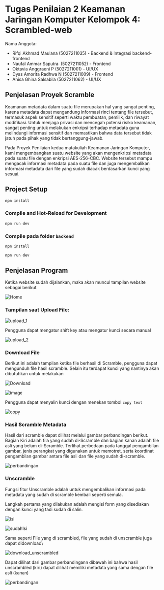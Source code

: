 # Tugas Penilaian 2 Keamanan Jaringan Komputer Kelompok 4: Scrambled-web

Nama Anggota:

- Rifqi Akhmad Maulana   (5027211035)  - Backend & Integrasi backend-frontend
- Naufal Ammar Saputra   (5027211052)  - Frontend
- Oktavia Anggraeni P    (5027211001)  - UI/UX
- Dyas Amorita Radhwa N  (5027211009)  - Frontend
- Anisa Ghina Salsabila  (5027211062)  - UI/UX

## Penjelasan Proyek Scramble
Keamanan metadata dalam suatu file merupakan hal yang sangat penting, karena metadata dapat mengandung informasi rinci tentang file tersebut, termasuk aspek sensitif seperti waktu pembuatan, pemilik, dan riwayat modifikasi. Untuk menjaga privasi dan mencegah potensi risiko keamanan, sangat penting untuk melakukan enkripsi terhadap metadata guna melindungi informasi sensitif dan memastikan bahwa data tersebut tidak jatuh pada pihak yang tidak bertanggung-jawab.

Pada Proyek Penilaian kedua matakuliah Keamanan Jaringan Komputer, kami mengembangkan suatu website yang akan mengenkripsi metadata pada suatu file dengan enkripsi AES-256-CBC. Website tersebut mampu mengacak informasi metadata pada suatu file dan juga mengembalikan informasi metadata dari file yang sudah diacak berdasarkan kunci yang sesuai.

## Project Setup

```sh
npm install
```

### Compile and Hot-Reload for Development

```sh
npm run dev
```
### Compile pada folder `backend`

```sh
npm install
```

```sh
npm run dev
```


## Penjelasan Program

Ketika website sudah dijalankan, maka akan muncul tampilan website sebagai berikut

![Home](https://github.com/dMorran/KJK_Frontend/assets/107184933/b958c4a8-fc21-464f-b933-55207006517a)


### Tampilan saat Upload File:

![upload_1](https://github.com/dMorran/KJK_Frontend/assets/107184933/284bcc55-cbea-4923-ad54-28dadbe89641)

Pengguna dapat mengatur shift key atau mengatur kunci secara manual

![upload_2](https://github.com/dMorran/KJK_Frontend/assets/107184933/2d0007d1-6a6c-420e-b1e3-17b093706bb2)

### Download File

Berikut ini adalah tampilan ketika file berhasil di Scramble, pengguna dapat mengunduh file hasil scramble. Selain itu terdapat kunci yang nantinya akan dibutuhkan untuk melakukan 

![Download](https://github.com/dMorran/KJK_Frontend/assets/107184933/4885e395-8e8f-482f-b1b8-bff26741d9e9)


![image](https://github.com/dMorran/KJK_Frontend/assets/107184933/4db50e74-101c-4348-8f77-cbadc2d92f4a)

Pengguna dapat menyalin kunci dengan menekan tombol `copy text`

![copy](https://github.com/dMorran/KJK_Frontend/assets/107184933/b6abd308-5d16-47fc-9e1e-4d1c770b76d4)

### Hasil Scramble Metadata

Hasil dari scramble dapat dilihat melalui gambar perbandingan berikut. Bagian Kiri adalah fila yang sudah di-Scramble dan bagian kanan adalah file asli yang belum di-Scramble. Terlihat perbedaan pada tanggal pengambilan gambar, jenis perangkat yang digunakan untuk memotret, serta koordinat pengambilan gambar antara file asli dan file yang sudah di-scramble.

![perbandingan](https://github.com/dMorran/KJK_Frontend/assets/107184933/19c51dd8-6f02-45e5-babd-24b05b11b766)


### Unscramble

Fungsi fitur Unscramble adalah untuk mengembalikan informasi pada metadata yang sudah di scramble kembali seperti semula.

Langkah pertama yang dilakukan adalah mengisi form yang disediakan dengan kunci yang tadi sudah di salin.

![isi](https://github.com/dMorran/KJK_Frontend/assets/107184933/58fd5dc1-3d1a-457a-8f19-1544c7c29b65)

![sudahIsi](https://github.com/dMorran/KJK_Frontend/assets/107184933/22626945-1968-4272-b86f-90a7baef74bd)

Sama seperti File yang di scrambled, file yang sudah di unscramble juga dapat didownload\

![download_unscrambled](https://github.com/dMorran/KJK_Frontend/assets/107184933/3b25cb3f-f5f9-4749-ad13-895e8ac90e91)

Dapat dilihat dari gambar perbandingann dibawah ini bahwa hasil unscrambled (kiri) dapat dilihat memiliki metadata yang sama dengan file asli (kanan)

![perbandingan](https://github.com/dMorran/KJK_Frontend/assets/107184933/25cae681-12c8-4f67-927e-18f36b73ae4a)









